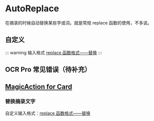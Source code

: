 # AutoReplace

在摘录的时候自动替换某些字或词。就是常规 replace 函数的使用，不多说。

## 自定义

::: warning 输入格式
[replace 函数格式——替换](../custom.md#replace-函数)
:::

## OCR Pro 常见错误（待补充）

## [MagicAction for Card](magicaction4card.md#替换摘录文字)

### 替换摘录文字

自定义输入格式：[replace 函数格式——替换](../custom.md#replace-函数)
